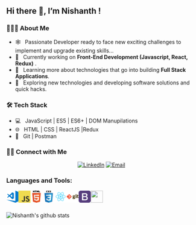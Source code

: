 <h2> Hi there 👋, I’m Nishanth !</h2>

<h3> 👨🏻‍💻 About Me </h3>

- 🕸️ &nbsp; Passionate Developer ready to face new exciting challenges to implement and upgrade existing skills...
- 🔭 &nbsp; Currently working on **Front-End Development (Javascript, React, Redux)** .
- 🌱 &nbsp; Learning more about technologies that go into building **Full Stack Applications**.
- 🤔 &nbsp; Exploring new technologies and developing software solutions and quick hacks.

<h3>🛠 Tech Stack</h3>

- 💻 &nbsp; JavaScript | ES5 | ES6+ | DOM Manupilations
- 🌐 &nbsp; HTML | CSS | ReactJS |Redux 
- 🔧 &nbsp; Git | Postman 

<h3> 🤝🏻 Connect with Me </h3>

<p align="center">
<a href="https://www.linkedin.com/in/nishanth-s-66990816a/"><img alt="LinkedIn" src="https://img.shields.io/badge/LinkedIn-Nishanth%20S-blue?style=flat&logo=linkedin"></a>
<a href="mailto:nishanthfin27@gmail.com"><img alt="Email" src="https://img.shields.io/badge/Email-nishanthfin27@gmail.com-blue?style=flat&logo=gmail"></a>
</p>

### Languages and Tools:

<img align="left" height="32" width="32" src="https://raw.githubusercontent.com/github/explore/80688e429a7d4ef2fca1e82350fe8e3517d3494d/topics/visual-studio-code/visual-studio-code.png" />
<img align="left" height="32" width="32" src="https://raw.githubusercontent.com/github/explore/80688e429a7d4ef2fca1e82350fe8e3517d3494d/topics/javascript/javascript.png" />
<img align="left" height="32" width="32" src="https://raw.githubusercontent.com/github/explore/80688e429a7d4ef2fca1e82350fe8e3517d3494d/topics/html/html.png" />
<img align="left" height="32" width="32" src="https://raw.githubusercontent.com/github/explore/80688e429a7d4ef2fca1e82350fe8e3517d3494d/topics/css/css.png" />
<img align="left" height="32" width="32" src="https://raw.githubusercontent.com/github/explore/80688e429a7d4ef2fca1e82350fe8e3517d3494d/topics/react/react.png" />


<img align="left" height="32" width="32" src="https://raw.githubusercontent.com/github/explore/80688e429a7d4ef2fca1e82350fe8e3517d3494d/topics/git/git.png" />
<img align="left" height="32" width="32" src="https://raw.githubusercontent.com/github/explore/80688e429a7d4ef2fca1e82350fe8e3517d3494d/topics/bootstrap/bootstrap.png" />
<img align="left" height="32" width="32" src="https://cdn.jsdelivr.net/npm/simple-icons@v3/icons/github.svg" />

<br/>
<br/>

###
![Nishanth's github stats](https://github-readme-stats.vercel.app/api?username=nishanthfin27&show_icons=true&theme=radical&bg_color=#ffffff)
